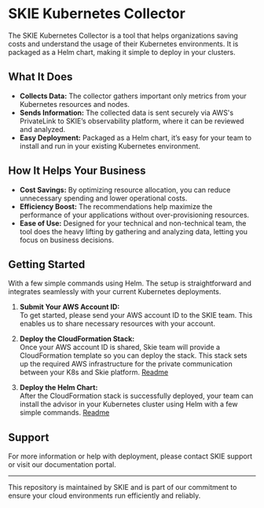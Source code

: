 # SKIE Kubernetes Collector

The SKIE Kubernetes Collector is a tool that helps organizations saving costs and understand the usage of their Kubernetes environments. It is packaged as a Helm chart, making it simple to deploy in your clusters.

## What It Does

- **Collects Data:** The collector gathers important only metrics from your Kubernetes resources and nodes.
- **Sends Information:** The collected data is sent securely via AWS's PrivateLink to SKIE’s observability platform, where it can be reviewed and analyzed.
- **Easy Deployment:** Packaged as a Helm chart, it’s easy for your team to install and run in your existing Kubernetes environment.

## How It Helps Your Business

- **Cost Savings:** By optimizing resource allocation, you can reduce unnecessary spending and lower operational costs.
- **Efficiency Boost:** The recommendations help maximize the performance of your applications without over-provisioning resources.
- **Ease of Use:** Designed for your technical and non-technical team, the tool does the heavy lifting by gathering and analyzing data, letting you focus on business decisions.


## Getting Started

With a few simple commands using Helm. The setup is straightforward and integrates seamlessly with your current Kubernetes deployments.

1. **Submit Your AWS Account ID:**  
   To get started, please send your AWS account ID to the SKIE team. This enables us to share necessary resources with your account.

2. **Deploy the CloudFormation Stack:**  
   Once your AWS account ID is shared, Skie team will provide a CloudFormation template so you can deploy the stack. This stack sets up the required AWS infrastructure for the private communication between your K8s and Skie platform.
   [Readme](cloudformation/readme.md)

3. **Deploy the Helm Chart:**  
   After the CloudFormation stack is successfully deployed, your team can install the advisor in your Kubernetes cluster using Helm with a few simple commands.
   [Readme](helm-chart/readme.md)


## Support

For more information or help with deployment, please contact SKIE support or visit our documentation portal.

---

This repository is maintained by SKIE and is part of our commitment to ensure your cloud environments run efficiently and reliably.